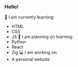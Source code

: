 ### Hello!

🌱 I am currently learning:
 * HTML
 * CSS
 * JS
🤔 I am planning on learning:
 * Python
 * React
 * Zig
💻 I am working on:
 * A personal website
